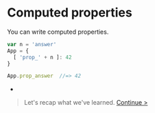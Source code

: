 # Computed properties

You can write computed properties.

```js
var n = 'answer'
App = {
  [ 'prop_' + n ]: 42
}

App.prop_answer  //=> 42
```

-

> Let's recap what we've learned. [Continue >](recap.md)
